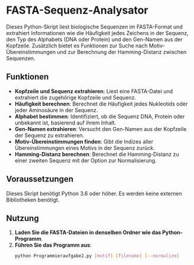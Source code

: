 # FASTA-Sequenz-Analysator

Dieses Python-Skript liest biologische Sequenzen im FASTA-Format und extrahiert Informationen wie die Häufigkeit jedes Zeichens in der Sequenz, den Typ des Alphabets (DNA oder Protein) und den Gen-Namen aus der Kopfzeile. Zusätzlich bietet es Funktionen zur Suche nach Motiv-Übereinstimmungen und zur Berechnung der Hamming-Distanz zwischen Sequenzen.

## Funktionen

- **Kopfzeile und Sequenz extrahieren**: Liest eine FASTA-Datei und extrahiert die zugehörige Kopfzeile und Sequenz.
- **Häufigkeit berechnen**: Berechnet die Häufigkeit jedes Nukleotids oder jeder Aminosäure in der Sequenz.
- **Alphabet bestimmen**: Identifiziert, ob die Sequenz DNA, Protein oder unbekannt ist, basierend auf ihrem Inhalt.
- **Gen-Namen extrahieren**: Versucht den Gen-Namen aus der Kopfzeile der Sequenz zu extrahieren.
- **Motiv-Übereinstimmungen finden**: Gibt die Indizes aller Übereinstimmungen eines Motivs in der Sequenz zurück.
- **Hamming-Distanz berechnen**: Berechnet die Hamming-Distanz zu einer zweiten Sequenz mit der Option zur Normalisierung.

## Voraussetzungen

Dieses Skript benötigt Python 3.6 oder höher. Es werden keine externen Bibliotheken benötigt.

## Nutzung

1. **Laden Sie die FASTA-Dateien in denselben Ordner wie das Python-Programm**.
2. **Führen Sie das Programm aus**:
   ```sh
   python Programmieraufgabe2.py [motif] [filename] [--normalize]

